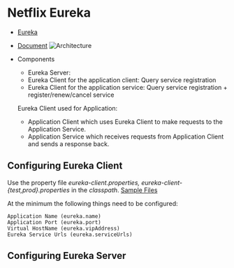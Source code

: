 # Netflix Eureka
- [Eureka](https://github.com/Netflix/eureka)
- [Document](https://github.com/Netflix/eureka/wiki)
![Architecture](https://github.com/Netflix/eureka/raw/master/images/eureka_architecture.png)
- Components
    - Eureka Server:
    - Eureka Client for the application client: Query service registration
    - Eureka Client for the application service: Query service registration + register/renew/cancel service 
        
    Eureka Client used for Application:
    
    - Application Client which uses Eureka Client to make requests to the Application Service.
    - Application Service which receives requests from Application Client and sends a response back.

## Configuring Eureka Client
Use the property file *eureka-client.properties, eureka-client-{test,prod}.properties* in the *classpath*. [Sample Files](https://github.com/Netflix/eureka/tree/master/eureka-examples/conf)

At the minimum the following things need to be configured:
```
Application Name (eureka.name)
Application Port (eureka.port)
Virtual HostName (eureka.vipAddress)
Eureka Service Urls (eureka.serviceUrls)
```

## Configuring Eureka Server
